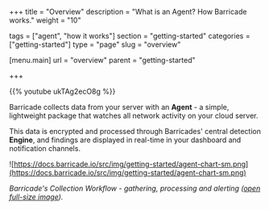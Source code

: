 +++
title = "Overview"
description = "What is an Agent? How Barricade works."
weight = "10"

tags = ["agent", "how it works"]
section = "getting-started"
categories = ["getting-started"]
type = "page"
slug = "overview"

[menu.main]
    url = "overview"
    parent = "getting-started"

+++

{{% youtube ukTAg2ecO8g %}}

Barricade collects data from your server with an **Agent** - a simple, lightweight package that watches all network activity on your cloud server.

This data is encrypted and processed through Barricades' central detection **Engine**, and findings are displayed in real-time in your dashboard and notification channels.


![https://docs.barricade.io/src/img/getting-started/agent-chart-sm.png](https://docs.barricade.io/src/img/getting-started/agent-chart-sm.png)

_Barricade's Collection Workflow - gathering, processing and alerting ([open full-size image](https://docs.barricade.io/src/img/getting-started/agent-chart-lg.png))._
